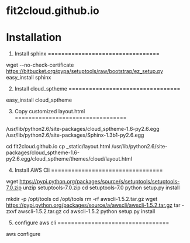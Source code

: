 fit2cloud.github.io
===================

Installation
=================================

1. Install sphinx
=================================

wget --no-check-certificate https://bitbucket.org/pypa/setuptools/raw/bootstrap/ez_setup.py
easy_install sphinx


2. Install cloud_sptheme
=================================

easy_install cloud_sptheme


3. Copy customized layout.html
=================================

/usr/lib/python2.6/site-packages/cloud_sptheme-1.6-py2.6.egg
/usr/lib/python2.6/site-packages/Sphinx-1.3b1-py2.6.egg

cd fit2cloud.github.io
cp _static/layout.html /usr/lib/python2.6/site-packages/cloud_sptheme-1.6-py2.6.egg/cloud_sptheme/themes/cloud/layout.html


4. Install AWS Cli
=================================

wget https://pypi.python.org/packages/source/s/setuptools/setuptools-7.0.zip
unzip setuptools-7.0.zip
cd setuptools-7.0
python setup.py install

mkdir -p /opt/tools
cd /opt/tools
rm -rf awscli-1.5.2.tar.gz
wget https://pypi.python.org/packages/source/a/awscli/awscli-1.5.2.tar.gz
tar -zxvf awscli-1.5.2.tar.gz
cd awscli-1.5.2
python setup.py install


5. configure aws cli
=================================

aws configure

